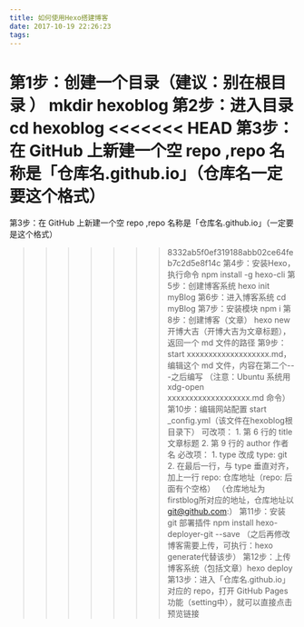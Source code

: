 ```yaml
---
title: 如何使用Hexo搭建博客
date: 2017-10-19 22:26:23
tags:
---
```

第1步：创建一个目录（建议：别在根目录 ） mkdir hexoblog
第2步：进入目录 cd hexoblog
<<<<<<< HEAD
第3步：在 GitHub 上新建一个空 repo ,repo 名称是「仓库名.github.io」（仓库名一定要这个格式）
=======
第3步：在 GitHub 上新建一个空 repo ,repo 名称是「仓库名.github.io」（一定要是这个格式）
>>>>>>> 8332ab5f0ef319188abb02ce64feb7c2d5e8f14c
第4步：安装Hexo，执行命令 npm install -g hexo-cli
第5步：创建博客系统 hexo init myBlog
第6步：进入博客系统 cd myBlog
第7步：安装模块 npm i
第8步：创建博客（文章） hexo new 开博大吉（开博大吉为文章标题），返回一个 md 文件的路径
第9步：start xxxxxxxxxxxxxxxxxxx.md，编辑这个 md 文件，内容在第二个---之后编写
      （注意：Ubuntu 系统用 xdg-open xxxxxxxxxxxxxxxxxxx.md 命令）
第10步：编辑网站配置 start _config.yml（该文件在hexoblog根目录下）
        可改项：
        1. 第 6 行的 title 文章标题
        2. 第 9 行的 author 作者名
        必改项：
        1. type 改成 type: git
        2. 在最后一行，与 type 垂直对齐，加上一行 repo: 仓库地址（repo: 后面有个空格）
        （仓库地址为firstblog所对应的地址，仓库地址以 git@github.com:）
第11步：安装 git 部署插件 npm install hexo-deployer-git --save
       （之后再修改博客需要上传，可执行：hexo generate代替该步）
第12步：上传博客系统（包括文章）hexo deploy
第13步：进入「仓库名.github.io」对应的 repo，打开 GitHub Pages 功能（setting中），就可以直接点击预览链接
